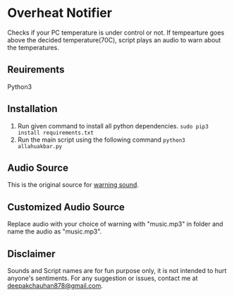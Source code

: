 # Overheat Notifier
Checks if your PC temperature is under control or not. If tempearture goes above the decided temperature(70C), script plays an audio to warn about the temperatures.

## Reuirements
Python3

## Installation
1. Run given command to install all python dependencies.
	`sudo pip3 install requirements.txt`
2. Run the main script using the following command
	`python3 allahuakbar.py`

## Audio Source
This is the original source for [warning sound](https://www.youtube.com/watch?v=8Dc52GndczI&t=4s).

## Customized Audio Source
Replace audio with your choice of warning with "music.mp3" in folder and name the audio as "music.mp3".

## Disclaimer
Sounds and Script names are for fun purpose only, it is not intended to hurt anyone's sentiments. For any suggestion or issues, contact me at deepakchauhan878@gmail.com.
